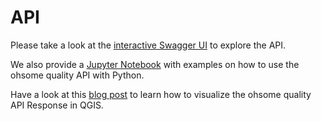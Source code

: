 # API

Please take a look at the [interactive Swagger UI](https://api.quality.ohsome.org/docs) to explore the API.

We also provide a [Jupyter Notebook](https://github.com/GIScience/oqt-examples) with examples on how to use the ohsome quality API with Python.

Have a look at this [blog post](https://heigit.org/de/visualizing-oqt-api-results-in-qgis-2/) to learn how to visualize the ohsome quality API Response in QGIS.

